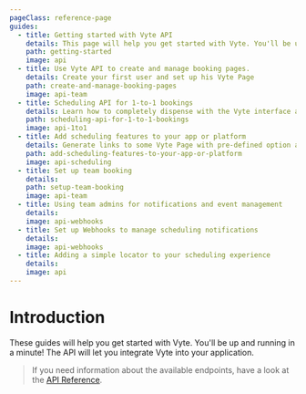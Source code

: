 ```yaml
---
pageClass: reference-page
guides:
  - title: Getting started with Vyte API
    details: This page will help you get started with Vyte. You'll be up and running in a minute!
    path: getting-started
    image: api
  - title: Use Vyte API to create and manage booking pages.
    details: Create your first user and set up his Vyte Page
    path: create-and-manage-booking-pages
    image: api-team
  - title: Scheduling API for 1-to-1 bookings
    details: Learn how to completely dispense with the Vyte interface and fully manage 1-1 bookings using only the API.
    path: scheduling-api-for-1-to-1-bookings
    image: api-1to1
  - title: Add scheduling features to your app or platform
    details: Generate links to some Vyte Page with pre-defined option as path parameters.
    path: add-scheduling-features-to-your-app-or-platform
    image: api-scheduling
  - title: Set up team booking
    details:
    path: setup-team-booking
    image: api-team
  - title: Using team admins for notifications and event management
    details:
    image: api-webhooks
  - title: Set up Webhooks to manage scheduling notifications
    details:
    image: api-webhooks
  - title: Adding a simple locator to your scheduling experience
    details:
    image: api
---
```


# Introduction

These guides will help you get started with Vyte. You'll be up and running in a minute! The API will let you integrate Vyte into your application.

> If you need information about the available endpoints, have a look at the [API Reference](/reference).

<Guides/>
